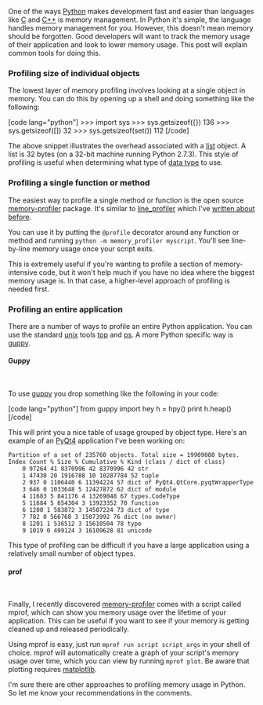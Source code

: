 One of the ways [Python](http://python.org) makes development fast and easier
than languages like [C](http://en.wikipedia.org/wiki/C_(programming_language))
and [C++](http://en.wikipedia.org/wiki/C%2B%2B) is memory management. In
Python it's simple, the language handles memory management for you. However,
this doesn't mean memory should be forgotten. Good developers will want
to track the memory usage of their application and look to lower memory usage.
This post will explain common tools for doing this.

### Profiling size of individual objects

The lowest layer of memory profiling involves looking at a single object in
memory. You can do this by opening up a shell and doing something like the
following:

[code lang="python"]
    >>> import sys
    >>> sys.getsizeof({})
    136
    >>> sys.getsizeof([])
    32
    >>> sys.getsizeof(set())
    112
[/code]

The above snippet illustrates the overhead associated with a
[list](http://docs.python.org/2/tutorial/introduction.html#lists) object. A
list is 32 bytes (on a 32-bit machine running Python 2.7.3). This style of
profiling is useful when determining what type of [data
type](http://docs.python.org/2/tutorial/datastructures.html) to use.

### Profiling a single function or method

The easiest way to profile a single method or function is the open source
[memory-profiler](http://pypi.python.org/pypi/memory_profiler) package. It's
similar to [line_profiler](http://pythonhosted.org/line_profiler/) which I've
[written about before](http://codrspace.com/durden/quick-profiling-in-python/).

You can use it by putting the `@profile` decorator around any function or
method and running `python -m memory_profiler myscript`. You'll see
line-by-line memory usage once your script exits.

This is extremely useful if you're wanting to profile a section of
memory-intensive code, but it won't help much if you have no idea where the
biggest memory usage is. In that case, a higher-level approach of profiling is
needed first.

### Profiling an entire application

There are a number of ways to profile an entire Python application. You can
use the standard [unix](http://en.wikipedia.org/wiki/Unix) tools
[top](http://unixhelp.ed.ac.uk/CGI/man-cgi?top+1) and
[ps](http://unixhelp.ed.ac.uk/CGI/man-cgi?ps). A more Python specific way is
[guppy](http://pypi.python.org/pypi/guppy/).

#### Guppy
<br>

To use [guppy](http://pypi.python.org/pypi/guppy/) you drop something like the
following in your code:

[code lang="python"]
    from guppy import hey
    h = hpy()
    print h.heap()
[/code]

This will print you a nice table of usage grouped by object type. Here's an
example of an [PyQt4](http://www.riverbankcomputing.com/software/pyqt/intro)
application I've been working on:

    Partition of a set of 235760 objects. Total size = 19909080 bytes.
    Index Count % Size % Cumulative % Kind (class / dict of class)
        0 97264 41 8370996 42 8370996 42 str
        1 47430 20 1916788 10 10287784 52 tuple
        2 937 0 1106440 6 11394224 57 dict of PyQt4.QtCore.pyqtWrapperType
        3 646 0 1033648 5 12427872 62 dict of module
        4 11683 5 841176 4 13269048 67 types.CodeType
        5 11684 5 654304 3 13923352 70 function
        6 1200 1 583872 3 14507224 73 dict of type
        7 782 0 566768 3 15073992 76 dict (no owner)
        8 1201 1 536512 3 15610504 78 type
        9 1019 0 499124 3 16109628 81 unicode

This type of profiling can be difficult if you have a large application using a
relatively small number of object types.

#### prof
<br>

Finally, I recently discovered
[memory-profiler](http://pypi.python.org/pypi/memory_profiler) comes with a
script called mprof, which can show you memory usage over the lifetime of your
application. This can be useful if you want to see if your memory is getting
cleaned up and released periodically.

Using mprof is easy, just run `mprof run script script_args` in your shell
of choice. mprof will automatically create a graph of your script's memory
usage over time, which you can view by running `mprof plot`. Be aware that
plotting requires [matplotlib](http://matplotlib.org).

I'm sure there are other approaches to profiling memory usage in Python. So
let me know your recommendations in the comments.
